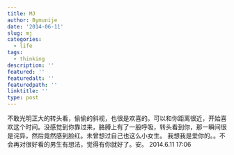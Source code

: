 ```yaml
---
title: MJ
author: Bymunije
date: '2014-06-11'
slug: mj
categories:
  - life
tags:
  - thinking
description: ''
featured: ''
featuredalt: ''
featuredpath: ''
linktitle: ''
type: post
---
```

不敢光明正大的转头看，偷偷的斜视，也很是欢喜的。可以和你距离很近，开始喜欢这个时间。没感觉到你靠过来，胳膊上有了一股呼吸，转头看到你，那一瞬间很是诧异，然后竟然感到脸红。未曾想过自己也这么小女生。 我想我是爱你的。。不会再对很好看的男生有想法，觉得有你就好了。安。
2014.6.11  17:06